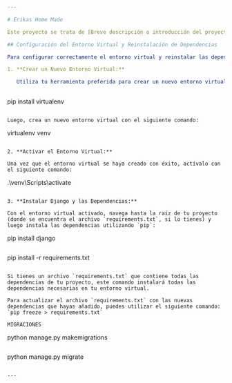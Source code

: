 ```yaml
---

# Erikas Home Made

Este proyecto se trata de [Breve descripción o introducción del proyecto].

## Configuración del Entorno Virtual y Reinstalación de Dependencias

Para configurar correctamente el entorno virtual y reinstalar las dependencias del proyecto después de clonar el repositorio desde GitHub, sigue estos pasos:

1. **Crear un Nuevo Entorno Virtual:**

   Utiliza tu herramienta preferida para crear un nuevo entorno virtual. Por ejemplo, si decides utilizar `virtualenv`, puedes instalarlo ejecutando el siguiente comando en tu terminal:
   
   ```
   pip install virtualenv
   ```

   Luego, crea un nuevo entorno virtual con el siguiente comando:
   
   ```
   virtualenv venv
   ```

2. **Activar el Entorno Virtual:**

   Una vez que el entorno virtual se haya creado con éxito, actívalo con el siguiente comando:
   
   ```
   .\venv\Scripts\activate
   ```

3. **Instalar Django y las Dependencias:**

   Con el entorno virtual activado, navega hasta la raíz de tu proyecto (donde se encuentra el archivo `requirements.txt`, si lo tienes) y luego instala las dependencias utilizando `pip`:
   
   ```
   pip install django
   ```
   
   ```
   pip install -r requirements.txt
   ```

   Si tienes un archivo `requirements.txt` que contiene todas las dependencias de tu proyecto, este comando instalará todas las dependencias necesarias en tu entorno virtual.

   Para actualizar el archivo `requirements.txt` con las nuevas dependencias que hayas añadido, puedes utilizar el siguiente comando: `pip freeze > requirements.txt`

   MIGRACIONES
   ```
   python manage.py makemigrations
   ```
   ```
   python manage.py migrate
   ```

---
```

